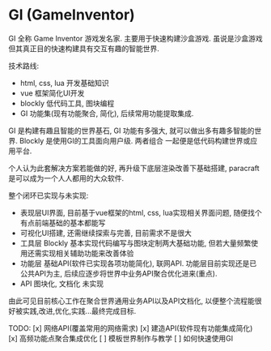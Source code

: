 
# GI (GameInventor)

GI 全称 Game Inventor 游戏发名家. 主要用于快速构建沙盒游戏. 虽说是沙盒游戏但其真正目的快速构建具有交互有趣的智能世界.

技术路线:

- html, css, lua 开发基础知识  
- vue 框架简化UI开发  
- blockly 低代码工具, 图块编程
- GI 功能集(现有功能聚合, 简化), 后续常用功能提取集成.

GI 是构建有趣且智能的世界基石, GI 功能有多强大, 就可以做出多有趣多智能的世界. Blockly 是使用GI的工具面向用户级. 两者组合
一起便是低代码构建世界或应用平台. 

个人认为此套解决方案若能做的好, 再升级下底层渲染改善下基础搭建, paracraft 是可以成为一个人人都用的大众软件.

整个闭环已实现与未实现:

- 表现层UI界面, 目前基于vue框架的html, css, lua实现相关界面问题, 随便找个有点前端基础的基本都能写
- 可视化UI搭建, 还需继续探索与完善, 目前需求不是很大
- 工具层 Blockly 基本实现代码编写与图块定制两大基础功能, 但若大量频繁使用还需实现相关辅助功能来改善体验
- 功能层 基础API(软件已实现各项功能简化), 联网API.  功能层目前实现还是已公共API为主, 后续应逐步将世界中业务API聚合优化进来(重点).
- API 图块化, 文档化 未实现

由此可见目前核心工作在聚合世界通用业务API以及API文档化, 以便整个流程能很好被实践,改进,优化,实践...最终完成目标.

TODO:
[x] 网络API(覆盖常用的网络需求)
[x] 建造API(软件现有功能集成简化)
[x] 高频功能点聚合集成优化
[ ] 模板世界制作与教学
[ ] 如何快速使用GI
